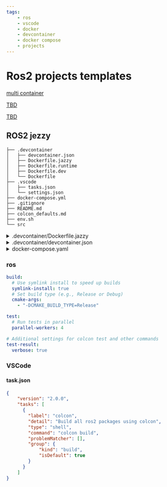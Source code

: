 ```yaml
---
tags:
    - ros
    - vscode
    - docker
    - devcontainer
    - docker compose
    - projects
---
```


# Ros2 projects templates

<div class="grid-container">
    <div class="grid-item">
        <a href="multi_containers">
        <p>multi container</p>
        </a>
    </div>
    <div class="grid-item">
     <a href="">
        <p>TBD</p>
        </a>
    </div>
    <div class="grid-item">
        <a href="">
        <p>TBD</p>
        </a>
        </img>
    </div>
    
</div>

## ROS2 jezzy
```
├── .devcontainer
│   ├── devcontainer.json
│   ├── Dockerfile.jazzy
│   ├── Dockerfile.runtime
│   ├── Dockerfile.dev
│   └── Dockerfile
├── .vscode
│   ├── tasks.json
│   └── settings.json
├── docker-compose.yml
├── .gitignore
├── README.md
├── colcon_defaults.md
├── env.sh
└── src
```

<details>
    <summary>.devcontainer/Dockerfile.jazzy</summary>

```json
--8<-- "docs/ROS/dev_environment/dev/project_templates/jazzy/code/Dockerfile.jazzy"
```
</details>

<details>
    <summary>.devcontainer/devcontainer.json</summary>

```json
--8<-- "docs/ROS/dev_environment/dev/project_templates/jazzy/code/devcontainer.json"
```
</details>


<details>
    <summary>docker-compose.yaml</summary>

```json
--8<-- "docs/ROS/dev_environment/dev/project_templates/jazzy/code/docker-compose.yaml"
```
</details>


### ros

```yaml title="colcon_defaults.yaml"
build:
  # Use symlink install to speed up builds
  symlink-install: true
  # Set build type (e.g., Release or Debug)
  cmake-args:
    - "-DCMAKE_BUILD_TYPE=Release"

test:
  # Run tests in parallel
  parallel-workers: 4

# Additional settings for colcon test and other commands
test-result:
  verbose: true
```

### VSCode

#### task.json

```json 
{
    "version": "2.0.0",
    "tasks": [
      {
        "label": "colcon",
        "detail": "Build all ros2 packages using colcon",
        "type": "shell",
        "command": "colcon build",
        "problemMatcher": [],
        "group": {
            "kind": "build",
            "isDefault": true
        }
      }
    ]
}
```